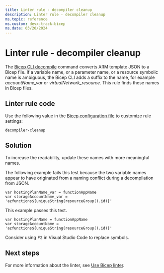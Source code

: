 ```yaml
---
title: Linter rule - decompiler cleanup
description: Linter rule - decompiler cleanup
ms.topic: reference
ms.custom: devx-track-bicep
ms.date: 03/20/2024
---
```


# Linter rule - decompiler cleanup

The [Bicep CLI decompile](./bicep-cli.md#decompile) command converts ARM template JSON to a Bicep file. If a variable name, or a parameter name, or a resource symbolic name is ambiguous, the Bicep CLI adds a suffix to the name, for example *accountName_var* or *virtualNetwork_resource*. This rule finds these names in Bicep files.

## Linter rule code

Use the following value in the [Bicep configuration file](bicep-config-linter.md) to customize rule settings:

`decompiler-cleanup`

## Solution

To increase the readability, update these names with more meaningful names.

The following example fails this test because the two variable names appear to have originated from a naming conflict during a decompilation from JSON.

```bicep
var hostingPlanName_var = functionAppName
var storageAccountName_var = 'azfunctions${uniqueString(resourceGroup().id)}'
```

This example passes this test.

```bicep
var hostingPlanName = functionAppName
var storageAccountName = 'azfunctions${uniqueString(resourceGroup().id)}'
```

Consider using <kbd>F2</kbd> in Visual Studio Code to replace symbols. 

## Next steps

For more information about the linter, see [Use Bicep linter](./linter.md).
